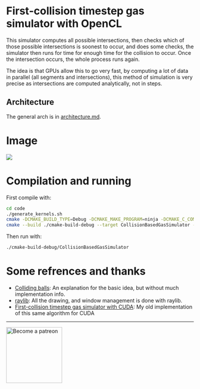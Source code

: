# First-collision timestep gas simulator with OpenCL
This simulator computes all possible intersections, then checks which of those possible intersections is soonest to
occur, and does some checks, the simulator then runs for time for enough time for the collision to occur. Once the 
intersection occurs, the whole process runs again.

The idea is that GPUs allow this to go very fast, by computing a lot of data in parallel (all segments and
intersections), this method of simulation is very precise as intersections are computed analytically, not 
in steps.

## Architecture

The general arch is in [architecture.md](architecture.md).

# Image

<img src="result.webm"/>

# Compilation and running

First compile with:

```bash
cd code
./generate_kernels.sh
cmake -DCMAKE_BUILD_TYPE=Debug -DCMAKE_MAKE_PROGRAM=ninja -DCMAKE_C_COMPILER=gcc -DCMAKE_CXX_COMPILER=g++ -G Ninja -S ./ -B ./cmake-build-debug
cmake --build ./cmake-build-debug --target CollisionBasedGasSimulator -j 3
```

Then run with:

```bash
./cmake-build-debug/CollisionBasedGasSimulator
```

# Some refrences and thanks

* [Colliding balls](https://garethrees.org/2009/02/17/physics/): An explanation for the basic idea, but without much implementation info.
* [raylib](https://www.raylib.com/): All the drawing, and window management is done with raylib.
* [First-collision timestep gas simulator with CUDA](https://github.com/EmmanuelMess/FirstCollisionTimestepRarefiedGasSimulator): My old implementation of this same algorithm for CUDA
----
<a class="imgpatreon" href="https://www.patreon.com/emmanuelmess" target="_blank">
<img alt="Become a patreon" src="https://user-images.githubusercontent.com/10991116/56376378-07065400-61de-11e9-9583-8ff2148aa41c.png" width=150px></a>
